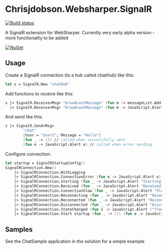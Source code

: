 Chrisjdobson.Websharper.SignalR
===============================

[![Build status](https://ci.appveyor.com/api/projects/status/6q6wyp87i1w2qhlj?svg=true)](https://ci.appveyor.com/project/ChrisDobby/chrisjdobson-websharper-signalr)

A SignalR extension for WebSharper.  Currently very early alpha version - more functionality to be added

[![NuGet](http://img.shields.io/badge/NuGet-0.3%20alpha-orange.svg?style=flat)](http://www.nuget.org/packages/chrisjdobson.WebSharper.SignalR/)

## Usage ##

Create a SignalR connection (to a hub called chatHub) like this:

``` fsharp
let s = SignalR.New "chatHub"
```

Add functions to receive like this:

``` fsharp
s |> SignalR.Receive<Msg> "broadcastMessage" (fun m -> messageList.Add m)
  |> SignalR.Receive<Msg> "broadcastMessage" (fun m -> JavaScript.Alert "Message Received")
```

And send like this:

``` fsharp
s |> SignalR.Send<Msg> 
		"chat" 
		{User = "User1"; Message = "Hello"}
        (fun _ -> ()) // called when successfully sent
        (fun e -> JavaScript.Alert e) // called when error sending
```

Configure connection:

``` fsharp
let startup = SignalRStartupConfig()
SignalRConnection.New() 
    |> SignalRConnection.WithLogging
    |> SignalRConnection.ConnectionError (fun e -> JavaScript.Alert e)
    |> SignalRConnection.Starting (fun _ -> JavaScript.Alert "Starting")
    |> SignalRConnection.Received (fun _ -> JavaScript.Alert "Received")
    |> SignalRConnection.ConnectionSlow (fun _ -> JavaScript.Alert "Slow connection")
    |> SignalRConnection.Reconnecting (fun _ -> JavaScript.Alert "Reconnecting")
    |> SignalRConnection.Reconnected (fun _ -> JavaScript.Alert "Reconnected")
    |> SignalRConnection.Disconnected (fun _ -> JavaScript.Alert "Disconnected")
	|> SignalRConnection.StateChanged (fun s -> JavaScript.Alert ("from " + StateText s.oldState + " to " + StateText s.newState))
    |> SignalRConnection.Start startup (fun _ -> ()) (fun e -> JavaScript.Alert ("connection error: " + e))
```

## Samples ##

See the ChatSample application in the solution for a simple example